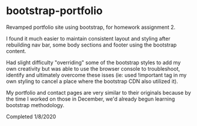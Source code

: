 # bootstrap-portfolio

Revamped portfolio site using bootstrap, for homework assignment 2.

I found it much easier to maintain consistent layout and styling after rebuilding nav bar, some body sections and footer using the bootstrap content.

Had slight difficulty "overriding" some of the bootstrap styles to add my own creativity but was able to use the browser console to troubleshoot, identify and ultimately overcome these isses (ie: used !important tag in my own styling to cancel a place where the bootstrap CDN also utilized it). 

My portfolio and contact pages are very similar to their originals because by the time I worked on those in December, we'd already begun learning bootstrap methodology. 

Completed 1/8/2020
